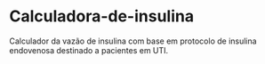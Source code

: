 # Calculadora-de-insulina
Calculador da vazão de insulina com base em protocolo de insulina endovenosa destinado a pacientes em UTI.
